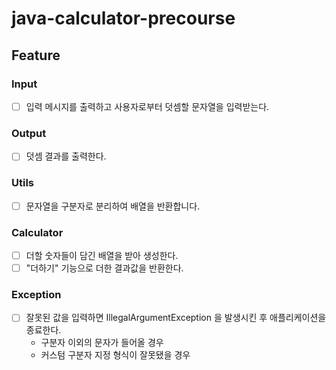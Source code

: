 # java-calculator-precourse

## Feature

### Input
- [ ] 입력 메시지를 출력하고 사용자로부터 덧셈할 문자열을 입력받는다.

### Output
- [ ] 덧셈 결과를 출력한다.

### Utils
- [ ] 문자열을 구분자로 분리하여 배열을 반환합니다.

### Calculator
- [ ] 더할 숫자들이 담긴 배열을 받아 생성한다.
- [ ] "더하기" 기능으로 더한 결과값을 반환한다.

### Exception
- [ ] 잘못된 값을 입력하면 IllegalArgumentException 을 발생시킨 후 애플리케이션을 종료한다.
    - 구분자 이외의 문자가 들어올 경우
    - 커스텀 구분자 지정 형식이 잘못됐을 경우
      
